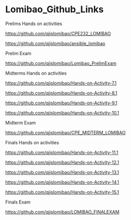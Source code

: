 # Lomibao_Github_Links
Prelims Hands on activities

https://github.com/qjjslomibao/CPE232_LOMIBAO

https://github.com/qjjslomibao/ansible_lomibao

Prelim Exam

https://github.com/qjjslomibao/Lomibao_PrelimExam

Midterms Hands on activities

https://github.com/qjjslomibao/Hands-on-Activity-7.1

https://github.com/qjjslomibao/Hands-on-Activity-8.1

https://github.com/qjjslomibao/Hands-on-Activity-9.1

https://github.com/qjjslomibao/Hands-on-Activity-10.1

Midterm Exam

https://github.com/qjjslomibao/CPE_MIDTERM_LOMIBAO

Finals Hands on activities

https://github.com/qjjslomibao/Hands-on-Activity-11.1

https://github.com/qjjslomibao/Hands-on-Activity-12.1

https://github.com/qjjslomibao/Hands-on-Activity-13.1

https://github.com/qjjslomibao/Hands-on-Activity-14.1

https://github.com/qjjslomibao/Hands-on-Activity-15.1

Finals Exam

https://github.com/qjjslomibao/LOMIBAO_FINALEXAM
